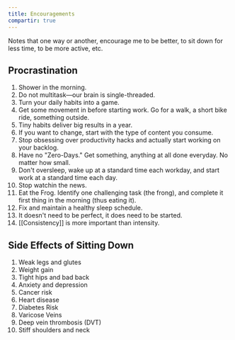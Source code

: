 ```yaml
---
title: Encouragements
compartir: true
---
```


Notes that one way or another, encourage me to be better, to sit down for less time, to be more active, etc.

## Procrastination

1. Shower in the morning.
2. Do not multitask—our brain is single-threaded.
3. Turn your daily habits into a game.
4. Get some movement in before starting work. Go for a walk, a short bike ride, something outside.
5. Tiny habits deliver big results in a year.
6. If you want to change, start with the type of content you consume.
7. Stop obsessing over productivity hacks and actually start working on your backlog.
8. Have no "Zero-Days." Get something, anything at all done everyday. No matter how small.
9. Don't oversleep, wake up at a standard time each workday, and start work at a standard time each day.
10. Stop watchin the news.
11. Eat the Frog. Identify one challenging task (the frong), and complete it first thing in the morning (thus eating it).
12. Fix and maintain a healthy sleep schedule.
13. It doesn't need to be perfect, it does need to be started.
14. [[Consistency]] is more important than intensity.

## Side Effects of Sitting Down

1. Weak legs and glutes
2. Weight gain
3. Tight hips and bad back
4. Anxiety and depression
5. Cancer risk
6. Heart disease
7. Diabetes Risk
8. Varicose Veins
9. Deep vein thrombosis (DVT)
10. Stiff shoulders and neck
